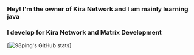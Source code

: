 ### Hey! I'm the owner of Kira Network and I am mainly learning java

### I develop for Kira Network and Matrix Development

[![98ping's GitHub stats](https://github-readme-stats.vercel.app/api?username=98ping)]
